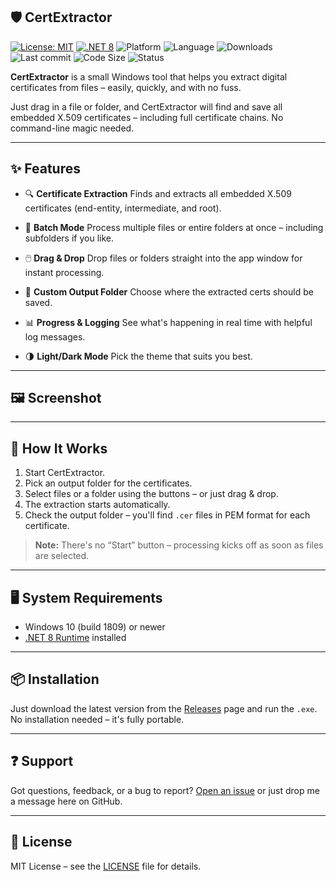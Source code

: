 ﻿## 🛡️ CertExtractor

[![License: MIT](https://img.shields.io/badge/license-MIT-blue.svg)](LICENSE)
[![.NET 8](https://img.shields.io/badge/.NET-8.0-blueviolet)](https://dotnet.microsoft.com/en-us/download/dotnet/8.0)
![Platform](https://img.shields.io/badge/platform-Windows-lightgrey)
![Language](https://img.shields.io/github/languages/top/TripleT3005/certextractor)
![Downloads](https://img.shields.io/github/downloads/TripleT3005/certextractor/total)
![Last commit](https://img.shields.io/github/last-commit/TripleT3005/certextractor)
![Code Size](https://img.shields.io/github/languages/code-size/TripleT3005/certextractor)
![Status](https://img.shields.io/badge/status-active-brightgreen)

**CertExtractor** is a small Windows tool that helps you extract digital certificates from files – easily, quickly, and with no fuss.

Just drag in a file or folder, and CertExtractor will find and save all embedded X.509 certificates – including full certificate chains. No command-line magic needed.

---

## ✨ Features

* 🔍 **Certificate Extraction**
  Finds and extracts all embedded X.509 certificates (end-entity, intermediate, and root).

* 📁 **Batch Mode**
  Process multiple files or entire folders at once – including subfolders if you like.

* 🖱️ **Drag & Drop**
  Drop files or folders straight into the app window for instant processing.

* 📂 **Custom Output Folder**
  Choose where the extracted certs should be saved.

* 📊 **Progress & Logging**
  See what's happening in real time with helpful log messages.

* 🌗 **Light/Dark Mode**
  Pick the theme that suits you best.

---

## 🖼️ Screenshot



---

## 🚀 How It Works

1. Start CertExtractor.
2. Pick an output folder for the certificates.
3. Select files or a folder using the buttons – or just drag & drop.
4. The extraction starts automatically.
5. Check the output folder – you'll find `.cer` files in PEM format for each certificate.

> **Note:** There's no “Start” button – processing kicks off as soon as files are selected.

---

## 🖥️ System Requirements

* Windows 10 (build 1809) or newer
* [.NET 8 Runtime](https://dotnet.microsoft.com/en-us/download/dotnet/8.0) installed

---

## 📦 Installation

Just download the latest version from the [Releases](https://github.com/yourname/certextractor/releases) page and run the `.exe`.
No installation needed – it's fully portable.

---

## ❓ Support

Got questions, feedback, or a bug to report?
[Open an issue](https://github.com/yourname/certextractor/issues) or just drop me a message here on GitHub.

---

## 📄 License

MIT License – see the [LICENSE](LICENSE) file for details.
